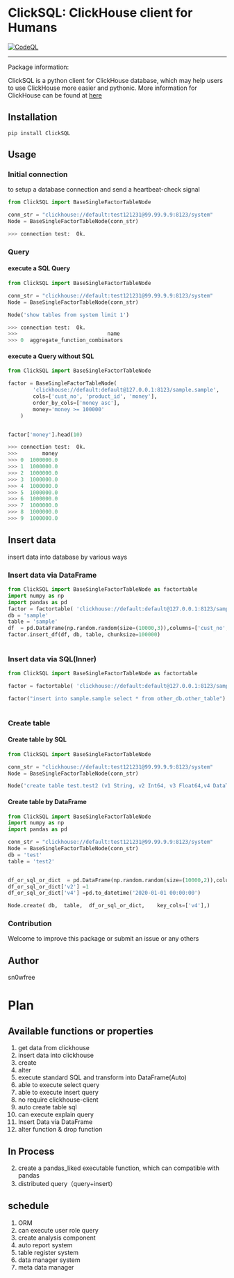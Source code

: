 # ClickSQL: ClickHouse client for Humans 
 
[![CodeQL](https://github.com/sn0wfree/ClickSQL/actions/workflows/codeql-analysis.yml/badge.svg?branch=master)](https://github.com/sn0wfree/ClickSQL/actions/workflows/codeql-analysis.yml)
 
--------------
Package information:

 
ClickSQL is a python client for ClickHouse database, which may help users to use ClickHouse more easier and pythonic. 
More information for ClickHouse can be found at [here](http://clickhouse.tech)



## Installation

`pip install ClickSQL`

## Usage
### Initial connection
to setup a database connection and send a heartbeat-check signal

```python
from ClickSQL import BaseSingleFactorTableNode

conn_str = "clickhouse://default:test121231@99.99.9.9:8123/system"
Node = BaseSingleFactorTableNode(conn_str)

>>> connection test:  Ok.

``` 

### Query
#### execute a SQL Query
```python
from ClickSQL import BaseSingleFactorTableNode

conn_str = "clickhouse://default:test121231@99.99.9.9:8123/system"
Node = BaseSingleFactorTableNode(conn_str)

Node('show tables from system limit 1')

>>> connection test:  Ok.
>>>                             name
>>> 0  aggregate_function_combinators
```

#### execute a Query without SQL
```python
from ClickSQL import BaseSingleFactorTableNode

factor = BaseSingleFactorTableNode(
        'clickhouse://default:default@127.0.0.1:8123/sample.sample',
        cols=['cust_no', 'product_id', 'money'],
        order_by_cols=['money asc'],
        money='money >= 100000'
    )


factor['money'].head(10)

>>> connection test:  Ok.
>>>        money
>>> 0  1000000.0
>>> 1  1000000.0
>>> 2  1000000.0
>>> 3  1000000.0
>>> 4  1000000.0
>>> 5  1000000.0
>>> 6  1000000.0
>>> 7  1000000.0
>>> 8  1000000.0
>>> 9  1000000.0


```


## Insert data
insert data into database by various ways
### Insert data via DataFrame
```python
from ClickSQL import BaseSingleFactorTableNode as factortable
import numpy as np
import pandas as pd
factor = factortable( 'clickhouse://default:default@127.0.0.1:8123/sample.sample'  )
db = 'sample'
table = 'sample'
df  = pd.DataFrame(np.random.random(size=(10000,3)),columns=['cust_no', 'product_id', 'money'])
factor.insert_df(df, db, table, chunksize=100000)
    

```

### Insert data via SQL(Inner)
```python
from ClickSQL import BaseSingleFactorTableNode as factortable

factor = factortable( 'clickhouse://default:default@127.0.0.1:8123/sample.sample'  )

factor("insert into sample.sample select * from other_db.other_table")
    

```

### Create table

#### Create table by SQL
```python
from ClickSQL import BaseSingleFactorTableNode

conn_str = "clickhouse://default:test121231@99.99.9.9:8123/system"
Node = BaseSingleFactorTableNode(conn_str)

Node('create table test.test2 (v1 String, v2 Int64, v3 Float64,v4 DataTime) Engine=MergeTree() order by v4')
```

#### Create table by DataFrame
```python
from ClickSQL import BaseSingleFactorTableNode
import numpy as np
import pandas as pd

conn_str = "clickhouse://default:test121231@99.99.9.9:8123/system"
Node = BaseSingleFactorTableNode(conn_str)
db = 'test'
table = 'test2'


df_or_sql_or_dict  = pd.DataFrame(np.random.random(size=(10000,2)),columns=['v1', 'v3'])
df_or_sql_or_dict['v2'] =1
df_or_sql_or_dict['v4'] =pd.to_datetime('2020-01-01 00:00:00')

Node.create( db,  table,  df_or_sql_or_dict,    key_cols=['v4'],)
```


### Contribution
Welcome to improve this package or submit an issue or any others

## Author
sn0wfree




# Plan
## Available functions or properties
1. get data from clickhouse
2. insert data into clickhouse
3. create 
4. alter
5. execute standard SQL and transform into DataFrame(Auto)
3. able to execute select query 
4. able to execute insert query 
5. no require clickhouse-client
6. auto create table sql
7. can execute explain query
8. Insert Data via DataFrame
3. alter function & drop function

## In Process
2. create a pandas_liked executable function, which can compatible with pandas 
9. distributed query（query+insert）


## schedule
1. ORM
4. can execute user role query
5. create analysis component
6. auto report system
7. table register system
8. data manager system
8. meta data manager



